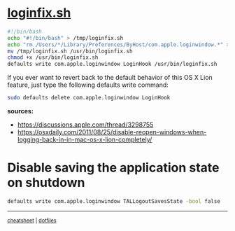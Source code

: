 # [loginfix.sh](loginfix.sh)
```bash
#!/bin/bash
echo "#!/bin/bash" > /tmp/loginfix.sh
echo "rm /Users/*/Library/Preferences/ByHost/com.apple.loginwindow.*" >> /tmp/loginfix.sh
mv /tmp/loginfix.sh /usr/bin/loginfix.sh
chmod +x /usr/bin/loginfix.sh
defaults write com.apple.loginwindow LoginHook /usr/bin/loginfix.sh
```

If you ever want to revert back to the default behavior of this OS X Lion feature, just type the following defaults write command:

```bash
sudo defaults delete com.apple.loginwindow LoginHook
```
**sources:**
- https://discussions.apple.com/thread/3298755
- https://osxdaily.com/2011/08/25/disable-reopen-windows-when-logging-back-in-in-mac-os-x-lion-completely/


# Disable saving the application state on shutdown

```bash
defaults write com.apple.loginwindow TALLogoutSavesState -bool false
```

---
<sup>[cheatsheet](https://github.com/Lockyc/cheatsheet) | [dotfiles](https://github.com/Lockyc/dotfiles)<sup>
